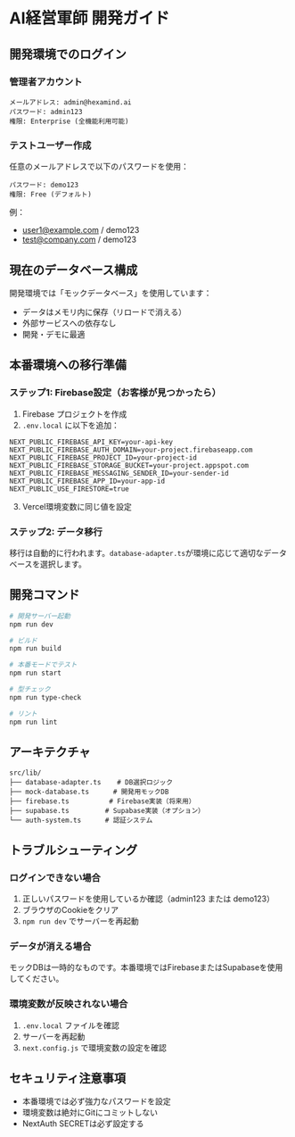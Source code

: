# AI経営軍師 開発ガイド

## 開発環境でのログイン

### 管理者アカウント
```
メールアドレス: admin@hexamind.ai
パスワード: admin123
権限: Enterprise (全機能利用可能)
```

### テストユーザー作成
任意のメールアドレスで以下のパスワードを使用：
```
パスワード: demo123
権限: Free (デフォルト)
```

例：
- user1@example.com / demo123
- test@company.com / demo123

## 現在のデータベース構成

開発環境では「モックデータベース」を使用しています：
- データはメモリ内に保存（リロードで消える）
- 外部サービスへの依存なし
- 開発・デモに最適

## 本番環境への移行準備

### ステップ1: Firebase設定（お客様が見つかったら）

1. Firebase プロジェクトを作成
2. `.env.local` に以下を追加：
```env
NEXT_PUBLIC_FIREBASE_API_KEY=your-api-key
NEXT_PUBLIC_FIREBASE_AUTH_DOMAIN=your-project.firebaseapp.com
NEXT_PUBLIC_FIREBASE_PROJECT_ID=your-project-id
NEXT_PUBLIC_FIREBASE_STORAGE_BUCKET=your-project.appspot.com
NEXT_PUBLIC_FIREBASE_MESSAGING_SENDER_ID=your-sender-id
NEXT_PUBLIC_FIREBASE_APP_ID=your-app-id
NEXT_PUBLIC_USE_FIRESTORE=true
```

3. Vercel環境変数に同じ値を設定

### ステップ2: データ移行

移行は自動的に行われます。`database-adapter.ts`が環境に応じて適切なデータベースを選択します。

## 開発コマンド

```bash
# 開発サーバー起動
npm run dev

# ビルド
npm run build

# 本番モードでテスト
npm run start

# 型チェック
npm run type-check

# リント
npm run lint
```

## アーキテクチャ

```
src/lib/
├── database-adapter.ts    # DB選択ロジック
├── mock-database.ts      # 開発用モックDB
├── firebase.ts          # Firebase実装（将来用）
├── supabase.ts         # Supabase実装（オプション）
└── auth-system.ts      # 認証システム
```

## トラブルシューティング

### ログインできない場合
1. 正しいパスワードを使用しているか確認（admin123 または demo123）
2. ブラウザのCookieをクリア
3. `npm run dev` でサーバーを再起動

### データが消える場合
モックDBは一時的なものです。本番環境ではFirebaseまたはSupabaseを使用してください。

### 環境変数が反映されない場合
1. `.env.local` ファイルを確認
2. サーバーを再起動
3. `next.config.js` で環境変数の設定を確認

## セキュリティ注意事項

- 本番環境では必ず強力なパスワードを設定
- 環境変数は絶対にGitにコミットしない
- NextAuth SECRETは必ず設定する